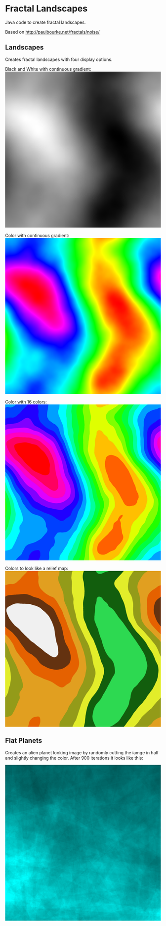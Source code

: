 # Fractal Landscapes

Java code to create fractal landscapes.

Based on http://paulbourke.net/fractals/noise/

## Landscapes
Creates fractal landscapes with four display options.

Black and White with continuous gradient:
![Black & White](images/landscape-bw.png)

Color with continuous gradient:
![Full Color](images/landscape-color.png)

Color with 16 colors:
![16 Color](images/landscape-c16.png)

Colors to look like a relief map:
![Physical map](images/landscape-phys.png)

## Flat Planets
Creates an alien planet looking image by randomly cutting the iamge in half and slightly changing the color.  After 900 iterations it looks like this:

![Flat planet](images/flat-planet.png)


